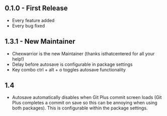 ## 0.1.0 - First Release
* Every feature added
* Every bug fixed

## 1.3.1 - New Maintainer
* Chexwarrior is the new Maintainer (thanks isthatcentered for all your help!)
* Delay before autosave is configurable in package settings
* Key combo ctrl + alt + o toggles autosave functionality

## 1.4
* Autosave automatically disables when Git Plus commit screen loads (Git Plus completes a commit on save so this can be annoying when using both packages). This is configurable within the package settings.
